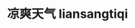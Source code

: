 ---
layout: post
title: 凉爽天气 liansangtiqi #上海话拼音。注意书上拼音之间的空格，没有空格的千万不要空格，该空的地方一定要空格。注意每个气口前是否存在单引号（'），如果有单引号一定要在英文状态下输入。
tags:
pinyin: 
  - liansangtiqi #上海话拼音。无需标注阴平，无需因变调留空格。 
  - liangshuangtianqi #汉语拼音。无需标注普通话四声。
keyword: 
---